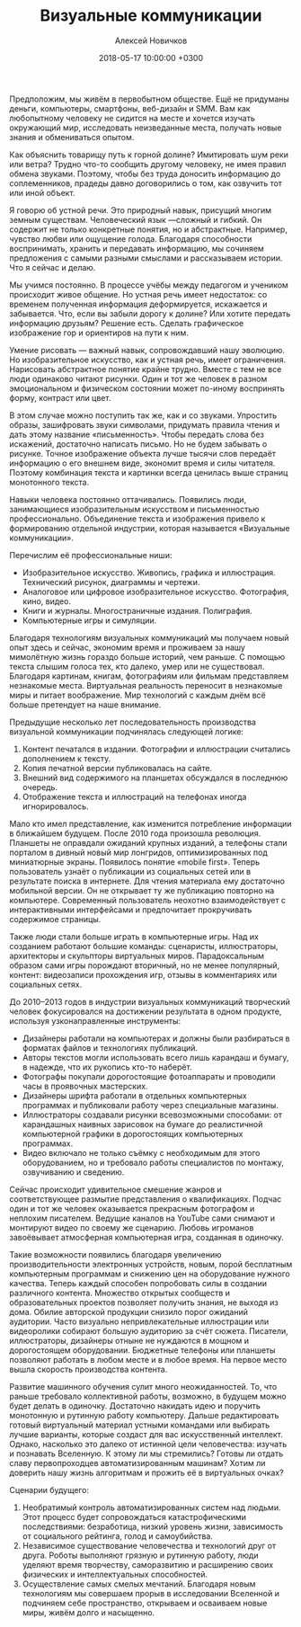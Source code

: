 ﻿---
layout: post
title:  Визуальные коммуникации
date:   2018-05-17 10:00:00 +0300
categories: [text]
tags: [trend, tech, communication]
author: Алексей Новичков
---
Предположим, мы живём в первобытном обществе. Ещё не придуманы деньги, компьютеры, смартфоны, веб-дизайн и SMM. Вам как любопытному человеку не сидится на месте и хочется изучать окружающий мир, исследовать неизведанные места, получать новые знания и обмениваться опытом.

Как объяснить товарищу путь к горной долине? Имитировать шум реки или ветра? Трудно что-то сообщить другому человеку, не имея правил обмена звуками. Поэтому, чтобы без труда доносить информацию до соплеменников, прадеды давно договорились о том, как озвучить тот или иной объект.

Я говорю об устной речи. Это природный навык, присущий многим земным существам. Человеческий язык —сложный и гибкий. Он содержит не только конкретные понятия, но и абстрактные. Например, чувство любви или ощущение голода. Благодаря способности воспринимать, хранить и передавать информацию, мы сочиняем предложения с самыми разными смыслами и рассказываем истории. Что я сейчас и делаю.

Мы учимся постоянно. В процессе учёбы между педагогом и учеником происходит живое общение. Но устная речь имеет недостаток: со временем полученная информация деформируется, искажается и забывается. Что, если вы забыли дорогу к долине? Или хотите передать информацию друзьям? Решение есть. Сделать графическое изображение гор и ориентиров на пути к ним.

Умение рисовать — важный навык, сопровождавший нашу эволюцию. Но изобразительное искусство, как и устная речь, имеет ограничения. Нарисовать абстрактное понятие крайне трудно. Вместе с тем не все люди одинаково читают рисунки. Один и тот же человек в разном эмоциональном и физическом состоянии может по-иному воспринять форму, контраст или цвет.

В этом случае можно поступить так же, как и со звуками. Упростить образы, зашифровать звуки символами, придумать правила чтения и дать этому название «письменность». Чтобы передать слова без искажений, достаточно написать письмо. Но не будем забывать о рисунке. Точное изображение объекта лучше тысячи слов передаёт информацию о его внешнем виде, экономит время и силы читателя. Поэтому комбинация текста и картинки всегда ценилась выше страниц монотонного текста.

Навыки человека постоянно оттачивались. Появились люди, занимающиеся изобразительным искусством и письменностью профессионально. Объединение текста и изображения привело к формированию отдельной индустрии, которая называется «Визуальные коммуникации». 

Перечислим её профессиональные ниши:

- Изобразительное искусство. Живопись, графика и иллюстрация. Технический рисунок, диаграммы и чертежи.
- Аналоговое или цифровое изобразительное искусство. Фотография, кино, видео.
- Книги и журналы. Многостраничные издания. Полиграфия.
- Компьютерные игры и симуляции.

Благодаря технологиям визуальных коммуникаций мы получаем новый опыт здесь и сейчас, экономим время и проживаем за нашу мимолётную жизнь гораздо больше историй, чем раньше. С помощью текста слышим голоса тех, кто далеко, умер или не существовал. Благодаря картинам, книгам, фотографиям или фильмам представляем незнакомые места. Виртуальная реальность переносит в незнакомые миры и питает воображение. Мир технологий с каждым днём всё больше претендует на наше внимание.

Предыдущие несколько лет последовательность производства визуальной коммуникации подчинялась следующей логике:

1. Контент печатался в издании. Фотографии и иллюстрации считались дополнением к тексту.
2. Копия печатной версии публиковалась на сайте. 
3. Внешний вид содержимого на планшетах обсуждался в последнюю очередь.
4. Отображение текста и иллюстраций на телефонах иногда игнорировалось.

Мало кто имел представление, как изменится потребление информации в ближайшем будущем. После 2010 года произошла революция. Планшеты не оправдали ожиданий крупных изданий, а телефоны стали порталом в дивный новый мир лонгридов, оптимизированных под миниатюрные экраны. Появилось понятие «mobile first». Теперь пользователь узнаёт о публикации из социальных сетей или в результате поиска в интернете. Для чтения материала ему достаточно мобильной версии. Он не открывает ту же публикацию повторно на компьютере. Современный пользователь неохотно взаимодействует с интерактивными интерфейсами и предпочитает прокручивать содержимое страницы.

Также люди стали больше играть в компьютерные игры. Над их созданием работают большие команды: сценаристы, иллюстраторы, архитекторы и скульпторы виртуальных миров. Парадоксальным образом сами игры порождают вторичный, но не менее популярный, контент: видеозаписи прохождения игр, отзывы в комментариях или социальных сетях.

До 2010–2013 годов в индустрии визуальных коммуникаций творческий человек фокусировался на достижении результата в одном продукте, используя узконаправленные инструменты:
- Дизайнеры работали на компьютерах и должны были разбираться в форматах файлов и технологиях публикаций.
- Авторы текстов могли использовать всего лишь карандаш и бумагу, в надежде, что их рукопись кто-то наберёт.
- Фотографы покупали дорогостоящие фотоаппараты и проводили часы в проявочных мастерских.
- Дизайнеры шрифта работали в отдельных компьютерных программах и публиковали работу через специальные магазины.
- Иллюстраторы создавали рисунки всевозможными способами: от карандашных наивных зарисовок на бумаге до реалистичной компьютерной графики в дорогостоящих компьютерных программах.
- Видео включало не только съёмку с необходимым для этого оборудованием, но и требовало работы специалистов по монтажу, озвучиванию и сведению.

Сейчас происходит удивительное смешение жанров и соответствующее размытие представления о квалификациях. Подчас один и тот же человек оказывается прекрасным фотографом и неплохим писателем. Ведущие каналов на YouTube сами снимают и монтируют видео по своему же сценарию. Любовь игроманов завоёвывает атмосферная компьютерная игра, созданная в одиночку.

Такие возможности появились благодаря увеличению производительности электронных устройств, новым, порой бесплатным компьютерным программам и снижению цен на оборудование нужного качества. Теперь каждый способен попробовать силы в создании различного контента. Множество открытых сообществ и образовательных проектов позволяет получить знания, не выходя из дома. Обилие авторской продукции снизило порог ожиданий аудитории. Часто визуально непривлекательные иллюстрации или видеоролики собирают большую аудиторию за счёт сюжета. Писатели, иллюстраторы, дизайнеры отныне не нуждаются в мощном и дорогостоящем оборудовании. Бюджетные телефоны или планшеты позволяют работать в любом месте и в любое время. На первое место вышла скорость производства контента.

Развитие машинного обучения сулит много неожиданностей. То, что раньше требовало коллективной работы, возможно, в будущем можно будет делать в одиночку. Достаточно накидать идею и поручить монотонную и рутинную работу компьютеру. Дальше редактировать готовый виртуальный материал устными командами или выбирать лучшие варианты, которые создаст для вас искусственный интеллект. Однако, насколько это далеко от истинной цели человечества: изучать и познавать Вселенную. К этому ли мы стремились? Готовы ли отдать славу первопроходцев автоматизированным машинам? Хотим ли доверить нашу жизнь алгоритмам и прожить её в виртуальных очках?

Сценарии будущего:
1. Необратимый контроль автоматизированных систем над людьми. Этот процесс будет сопровождаться катастрофическими последствиями: безработица, низкий уровень жизни, зависимость от социального рейтинга, голод и самоубийства.
2. Независимое существование человечества и технологий друг от друга. Роботы выполняют грязную и рутинную работу, люди уделяют время творчеству, саморазвитию и расширению своих физических и интеллектуальных способностей.
3. Осуществление самых смелых мечтаний. Благодаря новым технологиям мы совершаем прорыв в исследовании Вселенной и подчиняем себе пространство, открываем и осваиваем новые миры, живём долго и насыщенно.
